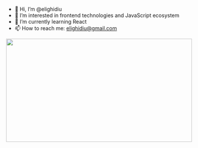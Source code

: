 
<!--
**elighidiu/EliGhidiu** is a ✨ _special_ ✨ repository because its `README.md` (this file) appears on your GitHub profile.

Here are some ideas to get you started:
-->
<!--

- 🔭 I’m currently working on ...
- 👯 I’m looking to collaborate on ...
- 🤔 I’m looking for help with ...
- 💬 Ask me about ...

- ⚡ Fun fact: ...
-->
- 👋 Hi, I’m @elighidiu
- 👀 I’m interested in frontend technologies and JavaScript ecosystem
- 🌱 I’m currently learning React 
- 📫 How to reach me: elighidiu@gmail.com 
 <img height="280em" width="100%" src="https://github-readme-stats.vercel.app/api/top-langs/?username=elighidiu" />
<!-- <img height="180em" width="100%" src="https://github-readme-stats.vercel.app/api?username=elighidiu&show_icons=true&hide_border=true&&count_private=true&include_all_commits=true" /> -->


